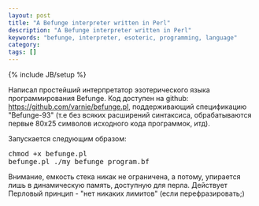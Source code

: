 ```yaml
---
layout: post
title: "A Befunge interpreter written in Perl"
description: "A Befunge interpreter written in Perl"
keywords: "befunge, interpreter, esoteric, programming, language"
category: 
tags: []
---
```

{% include JB/setup %}

Написал простейший интерпретатор эзотерического языка программирования Befunge. Код доступен на github: <a href="Befunge interpreter" target="_blank" title="A Befunge interpreter">https://github.com/varnie/befunge.pl</a>, поддерживающий спецификацию "Befunge-93" (т.е без всяких расширений синтаксиса, обрабатываются первые 80x25 символов исходного кода программок, итд).

Запускается следующим образом:
<pre class="terminal">
chmod +x befunge.pl
befunge.pl ./my_befunge_program.bf
</pre>

Внимание, емкость стека никак не ограничена, а потому, упирается лишь в динамическую память, доступную для перла. Действует Перловый принцип - "нет никаких лимитов" (если перефразировать;)
